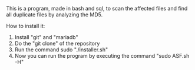 This is a program, made in bash and sql, to scan the affected files and find all duplicate files by analyzing the MD5.

How to install it:
1) Install "git" and "mariadb"
2) Do the "git clone" of the repository
3) Run the command sudo "./installer.sh"
4) Now you can run the program by executing the command "sudo ASF.sh -H"

